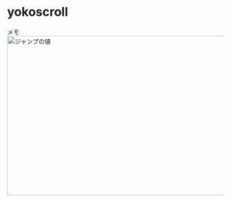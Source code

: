 # yokoscroll

メモ
<img width="600" height="371" alt="ジャンプの値" src="https://github.com/user-attachments/assets/9f46771e-4ead-4343-8748-ac94c44678ac" />
